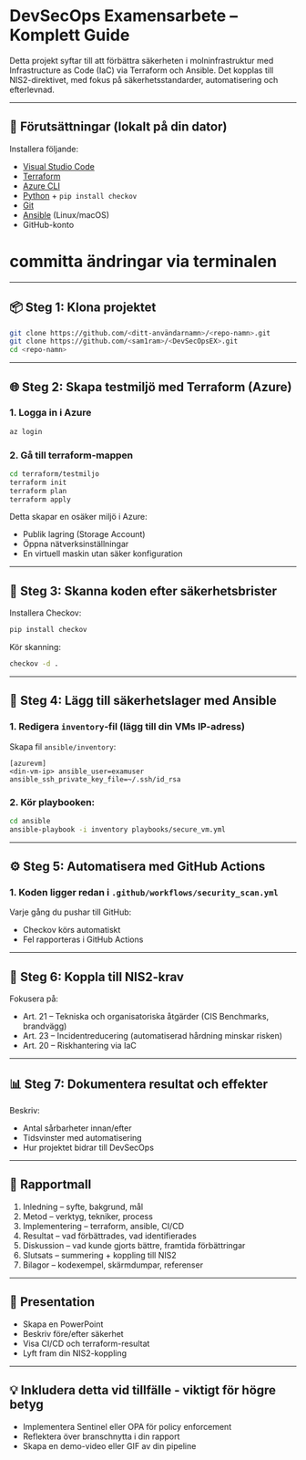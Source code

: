 # DevSecOps Examensarbete – Komplett Guide

Detta projekt syftar till att förbättra säkerheten i molninfrastruktur med Infrastructure as Code (IaC) via Terraform och Ansible. Det kopplas till NIS2-direktivet, med fokus på säkerhetsstandarder, automatisering och efterlevnad.

---

## 🔧 Förutsättningar (lokalt på din dator)

Installera följande:
- [Visual Studio Code](https://code.visualstudio.com/)
- [Terraform](https://developer.hashicorp.com/terraform/downloads)
- [Azure CLI](https://learn.microsoft.com/sv-se/cli/azure/install-azure-cli)
- [Python](https://www.python.org/) + `pip install checkov`
- [Git](https://git-scm.com/)
- [Ansible](https://docs.ansible.com/ansible/latest/installation_guide/intro_installation.html) (Linux/macOS)
- GitHub-konto

# committa ändringar via terminalen
---

## 📦 Steg 1: Klona projektet

```bash
git clone https://github.com/<ditt-användarnamn>/<repo-namn>.git
git clone https://github.com/<sam1ram>/<DevSecOpsEX>.git
cd <repo-namn>
```

---

## 🌐 Steg 2: Skapa testmiljö med Terraform (Azure)

### 1. Logga in i Azure
```bash
az login
```

### 2. Gå till terraform-mappen
```bash
cd terraform/testmiljo
terraform init
terraform plan
terraform apply
```

Detta skapar en osäker miljö i Azure:
- Publik lagring (Storage Account)
- Öppna nätverksinställningar
- En virtuell maskin utan säker konfiguration

---

## 🔐 Steg 3: Skanna koden efter säkerhetsbrister

Installera Checkov:
```bash
pip install checkov
```

Kör skanning:
```bash
checkov -d .
```

---

## 🔁 Steg 4: Lägg till säkerhetslager med Ansible

### 1. Redigera `inventory`-fil (lägg till din VMs IP-adress)

Skapa fil `ansible/inventory`:
```
[azurevm]
<din-vm-ip> ansible_user=examuser ansible_ssh_private_key_file=~/.ssh/id_rsa
```

### 2. Kör playbooken:
```bash
cd ansible
ansible-playbook -i inventory playbooks/secure_vm.yml
```

---

## ⚙️ Steg 5: Automatisera med GitHub Actions

### 1. Koden ligger redan i `.github/workflows/security_scan.yml`

Varje gång du pushar till GitHub:
- Checkov körs automatiskt
- Fel rapporteras i GitHub Actions

---

## 📜 Steg 6: Koppla till NIS2-krav

Fokusera på:
- Art. 21 – Tekniska och organisatoriska åtgärder (CIS Benchmarks, brandvägg)
- Art. 23 – Incidentreducering (automatiserad hårdning minskar risken)
- Art. 20 – Riskhantering via IaC

---

## 📊 Steg 7: Dokumentera resultat och effekter

Beskriv:
- Antal sårbarheter innan/efter
- Tidsvinster med automatisering
- Hur projektet bidrar till DevSecOps

---

## 📝 Rapportmall

1. Inledning – syfte, bakgrund, mål
2. Metod – verktyg, tekniker, process
3. Implementering – terraform, ansible, CI/CD
4. Resultat – vad förbättrades, vad identifierades
5. Diskussion – vad kunde gjorts bättre, framtida förbättringar
6. Slutsats – summering + koppling till NIS2
7. Bilagor – kodexempel, skärmdumpar, referenser

---

## 🎤 Presentation

- Skapa en PowerPoint
- Beskriv före/efter säkerhet
- Visa CI/CD och terraform-resultat
- Lyft fram din NIS2-koppling

---

## 💡 Inkludera detta vid tillfälle - viktigt för högre betyg

- Implementera Sentinel eller OPA för policy enforcement
- Reflektera över branschnytta i din rapport
- Skapa en demo-video eller GIF av din pipeline
